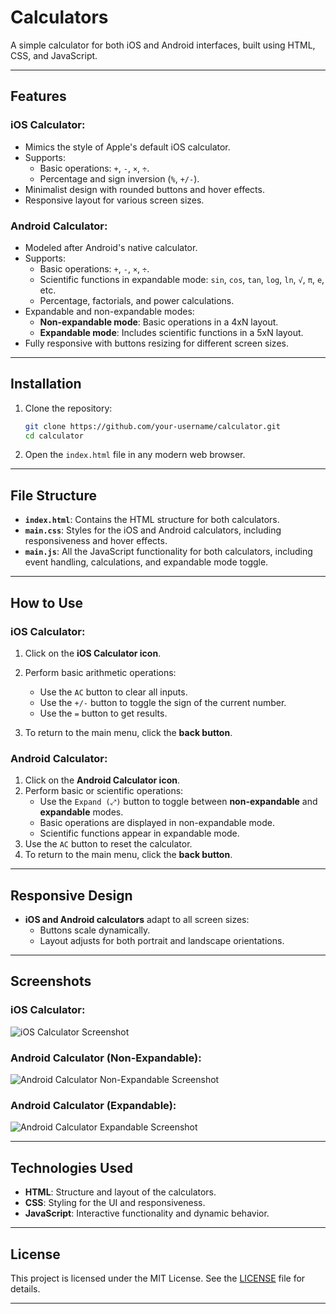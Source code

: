 # Calculators

A simple calculator for both iOS and Android interfaces, built using HTML, CSS, and JavaScript.

---

## Features

### iOS Calculator:
- Mimics the style of Apple's default iOS calculator.
- Supports:
  - Basic operations: `+`, `-`, `×`, `÷`.
  - Percentage and sign inversion (`%`, `+/-`).
- Minimalist design with rounded buttons and hover effects.
- Responsive layout for various screen sizes.

### Android Calculator:
- Modeled after Android's native calculator.
- Supports:
  - Basic operations: `+`, `-`, `×`, `÷`.
  - Scientific functions in expandable mode: `sin`, `cos`, `tan`, `log`, `ln`, `√`, `π`, `e`, etc.
  - Percentage, factorials, and power calculations.
- Expandable and non-expandable modes:
  - **Non-expandable mode**: Basic operations in a 4xN layout.
  - **Expandable mode**: Includes scientific functions in a 5xN layout.
- Fully responsive with buttons resizing for different screen sizes.

---

## Installation

1. Clone the repository:
   ```bash
   git clone https://github.com/your-username/calculator.git
   cd calculator
   ```

2. Open the `index.html` file in any modern web browser.

---

## File Structure

- **`index.html`**: Contains the HTML structure for both calculators.
- **`main.css`**: Styles for the iOS and Android calculators, including responsiveness and hover effects.
- **`main.js`**: All the JavaScript functionality for both calculators, including event handling, calculations, and expandable mode toggle.

---

## How to Use

### iOS Calculator:
1. Click on the **iOS Calculator icon**.
2. Perform basic arithmetic operations:
   - Use the `AC` button to clear all inputs.
   - Use the `+/-` button to toggle the sign of the current number.
   - Use the `=` button to get results.

3. To return to the main menu, click the **back button**.

### Android Calculator:
1. Click on the **Android Calculator icon**.
2. Perform basic or scientific operations:
   - Use the `Expand (⤢)` button to toggle between **non-expandable** and **expandable** modes.
   - Basic operations are displayed in non-expandable mode.
   - Scientific functions appear in expandable mode.
3. Use the `AC` button to reset the calculator.
4. To return to the main menu, click the **back button**.

---

## Responsive Design

- **iOS and Android calculators** adapt to all screen sizes:
  - Buttons scale dynamically.
  - Layout adjusts for both portrait and landscape orientations.


---

## Screenshots

### iOS Calculator:
![iOS Calculator Screenshot](assets/iOS.png)

### Android Calculator (Non-Expandable):
![Android Calculator Non-Expandable Screenshot](assets/android.png)

### Android Calculator (Expandable):
![Android Calculator Expandable Screenshot](assets/android_exp.png)

---

## Technologies Used

- **HTML**: Structure and layout of the calculators.
- **CSS**: Styling for the UI and responsiveness.
- **JavaScript**: Interactive functionality and dynamic behavior.

---

## License

This project is licensed under the MIT License. See the [LICENSE](LICENSE) file for details.

---


